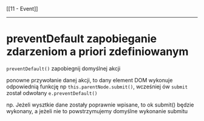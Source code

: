 [[11 - Event]]


---
# preventDefault zapobieganie zdarzeniom a priori zdefiniowanym
`preventDefault()` zapobiegnij domyślnej akcji

ponowne przywołanie danej akcji, to dany element DOM wykonuje odpowiednią funkcję np `this.parentNode.submit()`, wcześniej ów `submit` został odwołany `e.preventDefault()`

np. Jeżeli wysztkie dane zostały poprawnie wpisane, to ok submit() będzie wykonany, a jeżeli nie to powstrzymujemy domyślne wykonanie submitu







